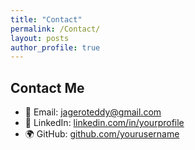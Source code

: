 ```yaml
---
title: "Contact"
permalink: /Contact/
layout: posts
author_profile: true
---
```


## Contact Me

- 📧 Email: jageroteddy@gmail.com 
- 💼 LinkedIn: [linkedin.com/in/yourprofile]([https://linkedin.com/in/yourprofile](https://www.linkedin.com/in/teddy-jagero/))  
- 🌍 GitHub: [github.com/yourusername](https://github.com/tjagero) 
